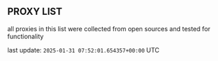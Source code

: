 ## PROXY LIST

all proxies in this list were collected from open sources and tested for functionality

last update: `2025-01-31 07:52:01.654357+00:00` UTC